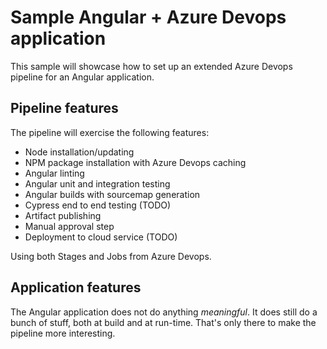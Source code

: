 # Sample Angular + Azure Devops application

This sample will showcase how to set up an extended Azure Devops pipeline for an Angular application.

## Pipeline features

The pipeline will exercise the following features:

- Node installation/updating
- NPM package installation with Azure Devops caching
- Angular linting
- Angular unit and integration testing
- Angular builds with sourcemap generation
- Cypress end to end testing (TODO)
- Artifact publishing
- Manual approval step
- Deployment to cloud service (TODO)

Using both Stages and Jobs from Azure Devops.

## Application features

The Angular application does not do anything _meaningful_.
It does still do a bunch of stuff, both at build and at run-time.
That's only there to make the pipeline more interesting.
